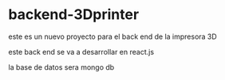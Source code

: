 # backend-3Dprinter

este es un nuevo proyecto para el back end de la impresora 3D

este back end se va a desarrollar en react.js


la base de datos sera mongo db
